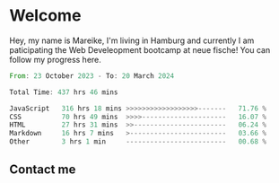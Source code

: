 # Welcome

Hey, my name is Mareike, I'm living in Hamburg and currently I am paticipating the Web Develeopment bootcamp at neue fische!
You can follow my progress here.

<!--START_SECTION:waka-->

```rust
From: 23 October 2023 - To: 20 March 2024

Total Time: 437 hrs 46 mins

JavaScript   316 hrs 18 mins >>>>>>>>>>>>>>>>>>-------   71.76 %
CSS          70 hrs 49 mins  >>>>---------------------   16.07 %
HTML         27 hrs 31 mins  >>-----------------------   06.24 %
Markdown     16 hrs 7 mins   >------------------------   03.66 %
Other        3 hrs 1 min     -------------------------   00.68 %
```

<!--END_SECTION:waka-->

## Contact me



